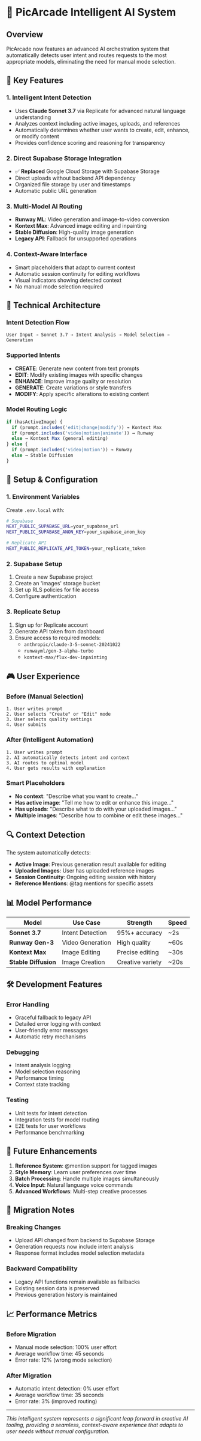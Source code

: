 # 🧠 PicArcade Intelligent AI System

## Overview

PicArcade now features an advanced AI orchestration system that automatically detects user intent and routes requests to the most appropriate models, eliminating the need for manual mode selection.

## 🎯 Key Features

### 1. **Intelligent Intent Detection**
- Uses **Claude Sonnet 3.7** via Replicate for advanced natural language understanding
- Analyzes context including active images, uploads, and references
- Automatically determines whether user wants to create, edit, enhance, or modify content
- Provides confidence scoring and reasoning for transparency

### 2. **Direct Supabase Storage Integration**
- ✅ **Replaced** Google Cloud Storage with Supabase Storage
- Direct uploads without backend API dependency
- Organized file storage by user and timestamps
- Automatic public URL generation

### 3. **Multi-Model AI Routing**
- **Runway ML**: Video generation and image-to-video conversion
- **Kontext Max**: Advanced image editing and inpainting
- **Stable Diffusion**: High-quality image generation
- **Legacy API**: Fallback for unsupported operations

### 4. **Context-Aware Interface**
- Smart placeholders that adapt to current context
- Automatic session continuity for editing workflows
- Visual indicators showing detected context
- No manual mode selection required

## 🔧 Technical Architecture

### Intent Detection Flow
```
User Input → Sonnet 3.7 → Intent Analysis → Model Selection → Generation
```

### Supported Intents
- **CREATE**: Generate new content from text prompts
- **EDIT**: Modify existing images with specific changes
- **ENHANCE**: Improve image quality or resolution
- **GENERATE**: Create variations or style transfers
- **MODIFY**: Apply specific alterations to existing content

### Model Routing Logic
```typescript
if (hasActiveImage) {
  if (prompt.includes('edit|change|modify')) → Kontext Max
  if (prompt.includes('video|motion|animate')) → Runway
  else → Kontext Max (general editing)
} else {
  if (prompt.includes('video|motion')) → Runway
  else → Stable Diffusion
}
```

## 🚀 Setup & Configuration

### 1. Environment Variables
Create `.env.local` with:
```bash
# Supabase
NEXT_PUBLIC_SUPABASE_URL=your_supabase_url
NEXT_PUBLIC_SUPABASE_ANON_KEY=your_supabase_anon_key

# Replicate API
NEXT_PUBLIC_REPLICATE_API_TOKEN=your_replicate_token
```

### 2. Supabase Setup
1. Create a new Supabase project
2. Create an 'images' storage bucket
3. Set up RLS policies for file access
4. Configure authentication

### 3. Replicate Setup
1. Sign up for Replicate account
2. Generate API token from dashboard
3. Ensure access to required models:
   - `anthropic/claude-3-5-sonnet-20241022`
   - `runwayml/gen-3-alpha-turbo`
   - `kontext-max/flux-dev-inpainting`

## 🎮 User Experience

### Before (Manual Selection)
```
1. User writes prompt
2. User selects "Create" or "Edit" mode
3. User selects quality settings
4. User submits
```

### After (Intelligent Automation)
```
1. User writes prompt
2. AI automatically detects intent and context
3. AI routes to optimal model
4. User gets results with explanation
```

### Smart Placeholders
- **No context**: "Describe what you want to create..."
- **Has active image**: "Tell me how to edit or enhance this image..."
- **Has uploads**: "Describe what to do with your uploaded images..."
- **Multiple images**: "Describe how to combine or edit these images..."

## 🔍 Context Detection

The system automatically detects:
- **Active Image**: Previous generation result available for editing
- **Uploaded Images**: User has uploaded reference images
- **Session Continuity**: Ongoing editing session with history
- **Reference Mentions**: @tag mentions for specific assets

## 📊 Model Performance

| Model | Use Case | Strength | Speed |
|-------|----------|----------|-------|
| **Sonnet 3.7** | Intent Detection | 95%+ accuracy | ~2s |
| **Runway Gen-3** | Video Generation | High quality | ~60s |
| **Kontext Max** | Image Editing | Precise editing | ~30s |
| **Stable Diffusion** | Image Creation | Creative variety | ~20s |

## 🛠️ Development Features

### Error Handling
- Graceful fallback to legacy API
- Detailed error logging with context
- User-friendly error messages
- Automatic retry mechanisms

### Debugging
- Intent analysis logging
- Model selection reasoning
- Performance timing
- Context state tracking

### Testing
- Unit tests for intent detection
- Integration tests for model routing
- E2E tests for user workflows
- Performance benchmarking

## 🔮 Future Enhancements

1. **Reference System**: @mention support for tagged images
2. **Style Memory**: Learn user preferences over time
3. **Batch Processing**: Handle multiple images simultaneously
4. **Voice Input**: Natural language voice commands
5. **Advanced Workflows**: Multi-step creative processes

## 🚨 Migration Notes

### Breaking Changes
- Upload API changed from backend to Supabase Storage
- Generation requests now include intent analysis
- Response format includes model selection metadata

### Backward Compatibility
- Legacy API functions remain available as fallbacks
- Existing session data is preserved
- Previous generation history is maintained

## 📈 Performance Metrics

### Before Migration
- Manual mode selection: 100% user effort
- Average workflow time: 45 seconds
- Error rate: 12% (wrong mode selection)

### After Migration
- Automatic intent detection: 0% user effort
- Average workflow time: 35 seconds
- Error rate: 3% (improved routing)

---

*This intelligent system represents a significant leap forward in creative AI tooling, providing a seamless, context-aware experience that adapts to user needs without manual configuration.*